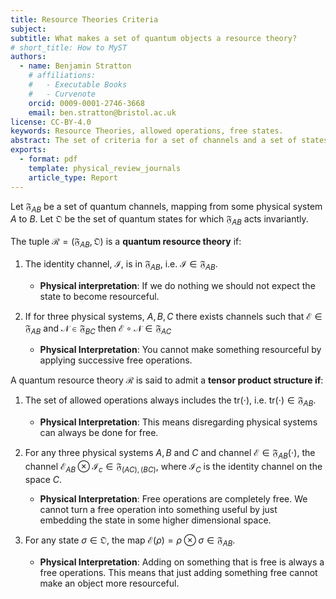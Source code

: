 ```yaml
---
title: Resource Theories Criteria
subject: 
subtitle: What makes a set of quantum objects a resource theory?
# short_title: How to MyST
authors:
  - name: Benjamin Stratton
    # affiliations:
    #   - Executable Books
    #   - Curvenote
    orcid: 0009-0001-2746-3668
    email: ben.stratton@bristol.ac.uk
license: CC-BY-4.0
keywords: Resource Theories, allowed operations, free states.
abstract: The set of criteria for a set of channels and a set of states to define a static resource theory. The physical interpretations of each criteria is given. 
exports:
  - format: pdf
    template: physical_review_journals
    article_type: Report
--- 
```


Let $\mathfrak{F}_{AB}$ be a set of quantum channels, mapping from some physical system $A$ to $B$. Let $\mathfrak{O}$ be the set of quantum states for which $\mathfrak{F}_{AB}$ acts invariantly.  

The tuple $\mathcal{R} = (\mathfrak{F}_{AB}, \mathfrak{O})$ is a **quantum resource theory** if:

1. The identity channel, $\mathcal{I}$, is in $\mathfrak{F}_{AB}$, i.e. $\mathcal{I} \in \mathfrak{F}_{AB}$.
    - **Physical interpretation**: If we do nothing we should not expect the state to become resourceful. 

2. If for three physical systems, $A, B, C$ there exists channels such that $\mathcal{E} \in \mathfrak{F}_{AB}$ and $\mathcal{N} \in \mathfrak{F}_{BC}$ then $\mathcal{E} \circ \mathcal{N} \in \mathfrak{F}_{AC}$
    - **Physical Interpretation**: You cannot make something resourceful by applying successive free operations. 

A quantum resource theory $\mathcal{R}$ is said to admit a **tensor product structure if**:

1. The set of allowed operations always includes the $\textrm{tr}(\cdot)$, i.e. $\textrm{tr}(\cdot) \in \mathfrak{F}_{AB}$. 
    - **Physical Interpretation**: This means disregarding physical systems can always be done for free. 

2. For any three physical systems $A,B$ and $C$ and channel $\mathcal{E} \in \mathfrak{F}_{AB}(\cdot)$, the channel $\mathcal{E}_{AB} \otimes \mathcal{I}_{c} \in \mathfrak{F}_{(AC),(BC)}$, where $\mathcal{I}_{C}$ is the identity channel on the space $C$. 
    - **Physical Interpretation**: Free operations are completely free. We cannot turn a free operation into something useful by just embedding the state in some higher dimensional space. 

3. For any state $\sigma \in \mathfrak{O}$, the map $\mathcal{E}(\rho) = \rho \otimes \sigma \in \mathfrak{F}_{AB}$.
    - **Physical Interpretation**: Adding on something that is free is always a free operations. This means that just adding something free cannot make an object more resourceful.  

